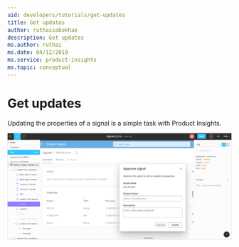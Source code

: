 ```yaml
---
uid: developers/tutorials/get-updates
title: Get updates
author: ruthaisabokhae
description: Get updates
ms.author: ruthai
ms.date: 04/12/2019
ms.service: product-insights
ms.topic: conceptual
---
```


# Get updates

Updating the properties of a signal is a simple task with Product Insights.

![Getting an update](media/updates.png)
